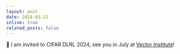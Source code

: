 ```yaml
---
layout: post
date: 2024-03-21
inline: true
related_posts: false
---
```


:star2: I am invited to CIFAR DLRL 2024, see you in July at <a href='https://vectorinstitute.ai/'>Vector Institute</a>!